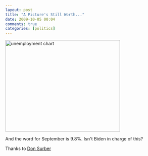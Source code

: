 ```yaml
---
layout: post  
title: "A Picture's Still Worth..."  
date: 2009-10-05 00:04  
comments: true  
categories: [politics]
---
```


<a href="http://blogs.dailymail.com/donsurber/archives/673"><img src="/images/unemployment.gif" width="363" height="291" alt="unemployment chart" /></a>

And the word for September is 9.8%. Isn't Biden in charge of this?

Thanks to [Don Surber](http://blogs.dailymail.com/donsurber/archives/673)